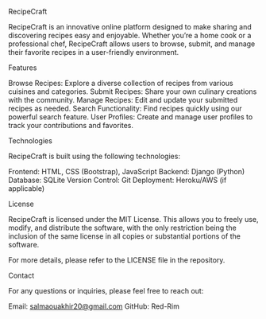 RecipeCraft

RecipeCraft is an innovative online platform designed to make sharing and discovering recipes easy and enjoyable. Whether you’re a home cook or a professional chef, RecipeCraft allows users to browse, submit, and manage their favorite recipes in a user-friendly environment.

Features

Browse Recipes: Explore a diverse collection of recipes from various cuisines and categories.
Submit Recipes: Share your own culinary creations with the community.
Manage Recipes: Edit and update your submitted recipes as needed.
Search Functionality: Find recipes quickly using our powerful search feature.
User Profiles: Create and manage user profiles to track your contributions and favorites.


Technologies

RecipeCraft is built using the following technologies:

Frontend: HTML, CSS (Bootstrap), JavaScript
Backend: Django (Python)
Database: SQLite
Version Control: Git
Deployment: Heroku/AWS (if applicable)


License

RecipeCraft is licensed under the MIT License. This allows you to freely use, modify, and distribute the software, with the only restriction being the inclusion of the same license in all copies or substantial portions of the software.

For more details, please refer to the LICENSE file in the repository.


Contact

For any questions or inquiries, please feel free to reach out:

Email: salmaouakhir20@gmail.com
GitHub: Red-Rim